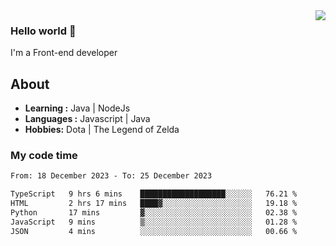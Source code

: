 <img align='right' src="https://github-readme-stats.vercel.app/api?username=jumodada&show_icons=true&theme=vue">

### Hello world 👋

I'm a Front-end developer 
    
## About
-  **Learning :** Java | NodeJs
-  **Languages :** Javascript | Java
-  **Hobbies:** Dota | The Legend of Zelda

### My code time

<!--START_SECTION:waka-->

```txt
From: 18 December 2023 - To: 25 December 2023

TypeScript   9 hrs 6 mins    ███████████████████░░░░░░   76.21 %
HTML         2 hrs 17 mins   ████▓░░░░░░░░░░░░░░░░░░░░   19.18 %
Python       17 mins         ▓░░░░░░░░░░░░░░░░░░░░░░░░   02.38 %
JavaScript   9 mins          ▒░░░░░░░░░░░░░░░░░░░░░░░░   01.28 %
JSON         4 mins          ░░░░░░░░░░░░░░░░░░░░░░░░░   00.66 %
```

<!--END_SECTION:waka-->
